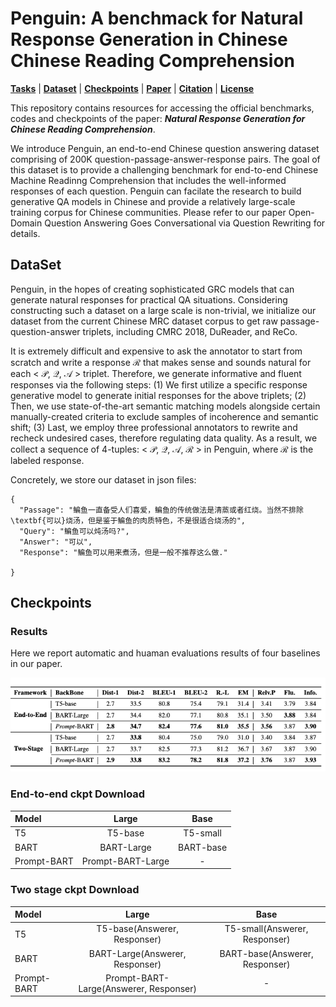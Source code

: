 # Penguin: A benchmack for Natural Response Generation in Chinese Chinese Reading Comprehension

[**Tasks**](#task-description) | [**Dataset**](#dataset) | [**Checkpoints**](#Checkpoints) |
[**Paper**](https://arxiv.org/abs/2010.04898) |
[**Citation**](#citation) | [**License**](#license)

This repository contains resources for accessing the official benchmarks, codes and checkpoints of the paper:  ***Natural Response Generation for Chinese Reading Comprehension***.

We introduce Penguin, an end-to-end Chinese question answering dataset comprising of 200K question-passage-answer-response pairs. The goal of this dataset is to provide a challenging benchmark for end-to-end Chinese Machine Readinng Comprehension that includes the well-informed responses of each question. 
Penguin can facilate the research to build generative QA models in Chinese and provide a relatively large-scale training corpus for Chinese communities.
Please refer to our paper Open-Domain Question Answering Goes Conversational via Question Rewriting for details.


## DataSet
Penguin, in the hopes of creating sophisticated  GRC models that can generate natural responses for practical QA situations. Considering constructing such a  dataset on a large scale is non-trivial, we initialize our dataset  from the current Chinese MRC dataset corpus to get raw passage-question-answer  triplets, including CMRC 2018, DuReader, and ReCo.

It is extremely difficult and expensive to ask the annotator to start from scratch and write a response $\mathcal{R}$ that makes sense and sounds natural for each < $\mathcal{P}$, $\mathcal{Q}$, $\mathcal{A}$ > triplet.
Therefore, we  generate informative and fluent responses via the following steps: (1) We first utilize a specific response generative model to generate initial responses for the above triplets; (2) Then, we use state-of-the-art semantic matching models alongside certain manually-created criteria to exclude samples of incoherence and semantic shift; (3) Last, we employ three professional annotators to rewrite and recheck undesired cases, therefore regulating data quality. As a result, we collect a sequence of 4-tuples: < $\mathcal{P}$, $\mathcal{Q}$, $\mathcal{A}$, $\mathcal{R}$ > in Penguin, where $\mathcal{R}$ is the labeled response. 

Concretely, we store our dataset in json files:


```
{
  "Passage": "鳊鱼一直备受人们喜爱，鳊鱼的传统做法是清蒸或者红烧。当然不排除\textbf{可以}烧汤，但是鉴于鳊鱼的肉质特色，不是很适合烧汤的",
  "Query": "鳊鱼可以炖汤吗?",
  "Answer": "可以",
  "Response": "鳊鱼可以用来煮汤，但是一般不推荐这么做."
  
}
```

## Checkpoints

### Results
Here we report automatic and huaman evaluations results of four baselines in our paper.

![](Results.png) 

### End-to-end ckpt Download

|Model |  Large| Base | 
| :----- | :-------------------:| :------------------: |
| T5 | T5-base  | T5-small | 
| BART | BART-Large  | BART-base | 
| Prompt-BART | Prompt-BART-Large  | -| 

### Two stage ckpt Download
|Model |  Large| Base | 
| :----- | :-------------------:| :------------------: |
| T5 | T5-base(Answerer, Responser)  | T5-small(Answerer, Responser) | 
| BART | BART-Large(Answerer, Responser)  | BART-base(Answerer, Responser) | 
| Prompt-BART | Prompt-BART-Large(Answerer, Responser)  | -| 

